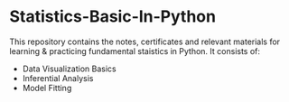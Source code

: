 # Statistics-Basic-In-Python

This repository contains the notes, certificates and relevant materials for learning & practicing fundamental staistics in Python. It consists of:

* Data Visualization Basics
* Inferential Analysis
* Model Fitting
